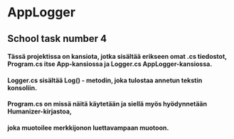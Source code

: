 # AppLogger
## School task number 4

#### Tässä projektissa on kansiota, jotka sisältää erikseen omat .cs tiedostot, Program.cs itse App-kansiossa ja Logger.cs AppLogger-kansiossa.
#### Logger.cs sisältää Log() - metodin, joka tulostaa annetun tekstin konsoliin.
#### Program.cs on missä näitä käytetään ja siellä myös hyödynnetään Humanizer-kirjastoa, 
#### joka muotoilee merkkijonon luettavampaan muotoon.
